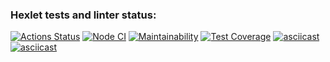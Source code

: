 ### Hexlet tests and linter status:
[![Actions Status](https://github.com/vvnezapnopwnz/backend-project-lvl2/workflows/hexlet-check/badge.svg?branch=)](https://github.com/vvnezapnopwnz/backend-project-lvl2/actions?query=branch:)
[![Node CI](https://github.com/vvnezapnopwnz/backend-project-lvl2/actions/workflows/testsandlinter.yml/badge.svg)](https://github.com/vvnezapnopwnz/backend-project-lvl2/actions/workflows/testsandlinter.yml)
[![Maintainability](https://api.codeclimate.com/v1/badges/fe044dcfd9591efd7daa/maintainability)](https://codeclimate.com/github/vvnezapnopwnz/backend-project-lvl2/maintainability)
[![Test Coverage](https://api.codeclimate.com/v1/badges/fe044dcfd9591efd7daa/test_coverage)](https://codeclimate.com/github/vvnezapnopwnz/backend-project-lvl2/test_coverage)
[![asciicast](https://asciinema.org/a/Voqw5dFreXoPuB9bpGT638ox4.svg)](https://asciinema.org/a/Voqw5dFreXoPuB9bpGT638ox4)
[![asciicast](https://asciinema.org/a/9QPQKNPqXgThwrYryoAybgPow.svg)](https://asciinema.org/a/9QPQKNPqXgThwrYryoAybgPow)